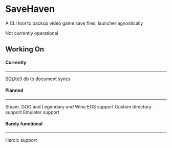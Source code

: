 # SaveHaven
A CLI tool to backup video game save files, launcher agnostically

Not currently operational

## Working On

#### Currently
--------------
SQLite3 db to document syncs

#### Planned
------------
Steam, GOG and Legendary and Wine EGS support
Custom directory support
Emulator support

#### Barely functional
----------------------
Heroic support

